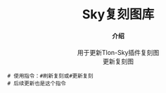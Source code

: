 # <div align="center">Sky复刻图库</div>

#### <div align="center">介绍</div>
<div align="center">用于更新Tlon-Sky插件复刻图</div>

<div align="center">更新复刻图</div>

```
# 使用指令：#刷新复刻或#更新复刻
# 后续更新也是这个指令
```